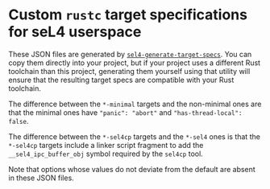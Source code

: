 # Custom `rustc` target specifications for seL4 userspace

These JSON files are generated by
[`sel4-generate-target-specs`](../../crates/sel4-generate-target-specs). You can copy them directly
into your project, but if your project uses a different Rust toolchain than this project, generating
them yourself using that utility will ensure that the resulting target specs are compatible with
your Rust toolchain.

The difference between the `*-minimal` targets and the non-minimal ones are that the minimal ones
have `"panic": "abort"` and `"has-thread-local": false`.

The difference between the `*-sel4cp` targets and the `*-sel4` ones is that the `*-sel4cp` targets
include a linker script fragment to add the `__sel4_ipc_buffer_obj` symbol required by the `sel4cp`
tool.

Note that options whose values do not deviate from the default are absent in these JSON files.
